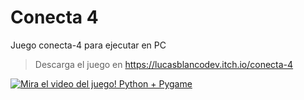 # Conecta 4
Juego conecta-4 para ejecutar en PC

> Descarga el juego en https://lucasblancodev.itch.io/conecta-4

[![Mira el video del juego! Python + Pygame](https://img.youtube.com/vi/MMKm8E3OWa8/0.jpg)](https://www.youtube.com/watch?v=MMKm8E3OWa8)
